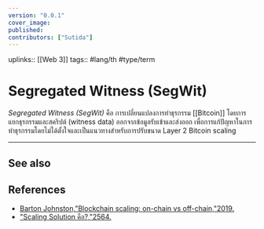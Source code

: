 ```yaml
---
version: "0.0.1"
cover_image:
published:
contributors: ["Sutida"]
---
```

uplinks:: [[Web 3]]
tags:: #lang/th #type/term

# Segregated Witness (SegWit)
*Segregated Witness (SegWit)* คือ การเปลี่ยนแปลงการทำธุรกรรม [[Bitcoin]] โดยการแยกธุรกรรมและสคริปต์ (witness data) ออกจากข้อมูลรับเข้าและส่งออก เพื่อการแก้ปัญหาในการทำธุรกรรมโดยไม่ได้ตั้งใจและเป็นแนวทางสำหรับการปรับขนาด Layer 2 Bitcoin scaling 

---
## See also
## References
- [Barton Johnston,"Blockchain scaling: on-chain vs off-chain,"2019.](https://bdtechtalks.com/2019/09/16/blockchain-scaling-on-chain-vs-off-chain/)
- ["Scaling Solution คือ?,"2564.](https://academy.bitcoinaddict.org/blockchain-scaling-solution/)
